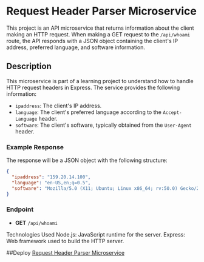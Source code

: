 # Request Header Parser Microservice

This project is an API microservice that returns information about the client making an HTTP request. When making a GET request to the `/api/whoami` route, the API responds with a JSON object containing the client's IP address, preferred language, and software information.

## Description

This microservice is part of a learning project to understand how to handle HTTP request headers in Express. The service provides the following information:

- `ipaddress`: The client's IP address.
- `language`: The client's preferred language according to the `Accept-Language` header.
- `software`: The client's software, typically obtained from the `User-Agent` header.

### Example Response

The response will be a JSON object with the following structure:

```json
{
  "ipaddress": "159.20.14.100",
  "language": "en-US,en;q=0.5",
  "software": "Mozilla/5.0 (X11; Ubuntu; Linux x86_64; rv:50.0) Gecko/20100101 Firefox/50.0"
}
```

### Endpoint

- **GET** `/api/whoami`

Technologies Used
Node.js: JavaScript runtime for the server.
Express: Web framework used to build the HTTP server.

##Deploy
[Request Header Parser Microservice](https://request-header-parser-microservice-raj0.onrender.com/)

